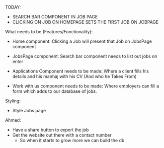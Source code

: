 TODAY:

- SEARCH BAR COMPONENT IN JOB PAGE
- CLICKING ON JOB ON HOMEPAGE SETS THE FIRST JOB ON JOBPAGE

What needs to be (Features/Functionality):

- Home component: Clicking a Job will present that Job on JobsPage component

- JobsPage component: Search bar component needs to list out jobs on enter

- Applications Component needs to be made:
  Where a client fills his details and his manhaj
  with his CV (And who he Takes From)

- Work with us component needs to be made:
  Where employers can fill a form which adds
  to our database of jobs.

Styling:

- Style Jobs page

Ahmed:

- Have a share button to export the job
- Get the website out there with a contact number
  - So when it starts to grow more we can build the db
